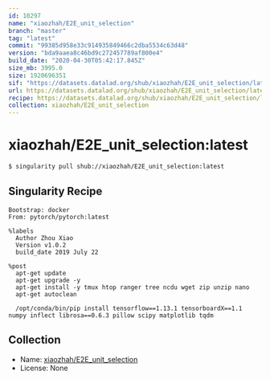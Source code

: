 ```yaml
---
id: 10297
name: "xiaozhah/E2E_unit_selection"
branch: "master"
tag: "latest"
commit: "99385d958e33c914935849466c2dba5534c63d48"
version: "bda9aaea8c46bd9c272457789af800e4"
build_date: "2020-04-30T05:42:17.845Z"
size_mb: 3995.0
size: 1920696351
sif: "https://datasets.datalad.org/shub/xiaozhah/E2E_unit_selection/latest/2020-04-30-99385d95-bda9aaea/bda9aaea8c46bd9c272457789af800e4.sif"
url: https://datasets.datalad.org/shub/xiaozhah/E2E_unit_selection/latest/2020-04-30-99385d95-bda9aaea/
recipe: https://datasets.datalad.org/shub/xiaozhah/E2E_unit_selection/latest/2020-04-30-99385d95-bda9aaea/Singularity
collection: xiaozhah/E2E_unit_selection
---
```


# xiaozhah/E2E_unit_selection:latest

```bash
$ singularity pull shub://xiaozhah/E2E_unit_selection:latest
```

## Singularity Recipe

```singularity
Bootstrap: docker
From: pytorch/pytorch:latest
 
%labels
  Author Zhou Xiao
  Version v1.0.2
  build_date 2019 July 22

%post
  apt-get update
  apt-get upgrade -y
  apt-get install -y tmux htop ranger tree ncdu wget zip unzip nano
  apt-get autoclean
  
  /opt/conda/bin/pip install tensorflow==1.13.1 tensorboardX==1.1 numpy inflect librosa==0.6.3 pillow scipy matplotlib tqdm
```

## Collection

 - Name: [xiaozhah/E2E_unit_selection](https://github.com/xiaozhah/E2E_unit_selection)
 - License: None

